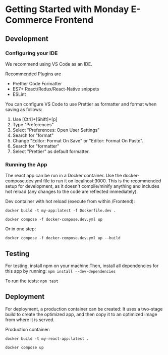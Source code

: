 # Getting Started with Monday E-Commerce Frontend

## Development

### Configuring your IDE

We recommend using VS Code as an IDE.

Recommended Plugins are

- Prettier Code Formatter
- ES7+ React/Redux/React-Native snippets
- ESLint

You can configure VS Code to use Prettier as formatter and format when saving as follows:

1. Use [Ctrl]+[Shift]+[p]
2. Type "Preferences"
3. Select "Preferences: Open User Settings"
4. Search for "format"
5. Change "Editor: Format On Save" or "Editor: Format On Paste".
6. Search for "formatter"
7. Select "Prettier" as default formatter.

### Running the App

The react app can be run in a Docker container. Use the docker-compose.dev.yml file to run it on localhost:3000. This is the recommended setup for development, as it doesn't compile/minify anything and includes hot reload (any changes to the code are reflected immediately).

Dev container with hot reload (execute from within /Frontend):

`docker build -t my-app:latest -f Dockerfile.dev .`

`docker compose -f docker-compose.dev.yml up`

Or in one step:

`docker compose -f docker-compose.dev.yml up --build`

## Testing

For testing, install npm on your machine.Then, install all dependencies for this app by running:
`npm install --dev-dependencies`

To run the tests:
`npm test`

## Deployment

For deployment, a production container can be created: It uses a two-stage build to create the optimized app, and then copy it to an optimized image from where it is served.

Production container:

`docker build -t my-react-app:latest .`

`docker compose up`
